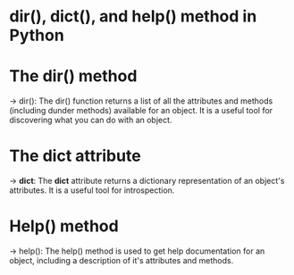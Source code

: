 # dir(), __dict()__, and help() method in Python

# The dir() method
-> dir(): The dir() function returns a list of all the attributes and methods (including dunder methods) available for an object. It is a useful tool for discovering what you can do with an object.

# The __dict__ attribute
-> __dict__: The __dict__ attribute returns a dictionary representation of an object's attributes. It is a useful tool for introspection.

# Help() method
-> help(): The help() method is used to get help documentation for an object, including a description of it's attributes and methods.